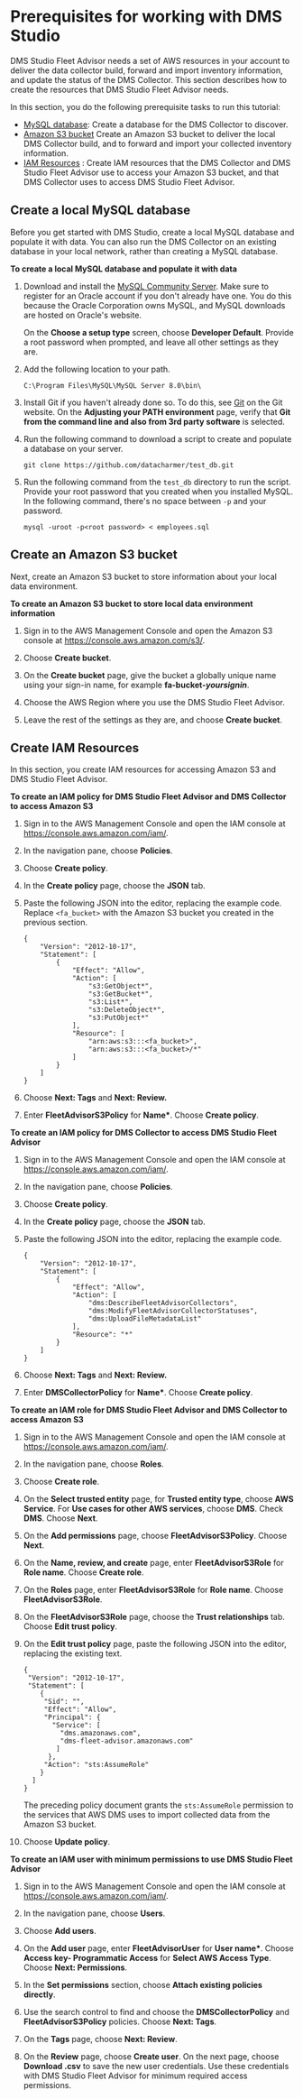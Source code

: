# Prerequisites for working with DMS Studio<a name="CHAP_DMSStudio_GettingStarted_Prerequisites"></a>

DMS Studio Fleet Advisor needs a set of AWS resources in your account to deliver the data collector build, forward and import inventory information, and update the status of the DMS Collector\. This section describes how to create the resources that DMS Studio Fleet Advisor needs\.

In this section, you do the following prerequisite tasks to run this tutorial: 
+ [MySQL database](#CHAP_DMSStudio_GettingStarted_Prerequisites_Database): Create a database for the DMS Collector to discover\.
+ [Amazon S3 bucket](#CHAP_DMSStudio_GettingStarted_Prerequisites_S3) Create an Amazon S3 bucket to deliver the local DMS Collector build, and to forward and import your collected inventory information\.
+ [IAM Resources](#CHAP_DMSStudio_GettingStarted_Prerequisites_IAM) : Create IAM resources that the DMS Collector and DMS Studio Fleet Advisor use to access your Amazon S3 bucket, and that DMS Collector uses to access DMS Studio Fleet Advisor\.

## Create a local MySQL database<a name="CHAP_DMSStudio_GettingStarted_Prerequisites_Database"></a>

Before you get started with DMS Studio, create a local MySQL database and populate it with data\. You can also run the DMS Collector on an existing database in your local network, rather than creating a MySQL database\.

**To create a local MySQL database and populate it with data**

1. Download and install the [MySQL Community Server](https://dev.mysql.com/downloads/windows/installer/8.0.html)\. Make sure to register for an Oracle account if you don't already have one\. You do this because the Oracle Corporation owns MySQL, and MySQL downloads are hosted on Oracle's website\. 

   On the **Choose a setup type** screen, choose **Developer Default**\. Provide a root password when prompted, and leave all other settings as they are\.

1. Add the following location to your path\.

   ```
   C:\Program Files\MySQL\MySQL Server 8.0\bin\
   ```

1. Install Git if you haven't already done so\. To do this, see [Git](https://git-scm.com/downloads) on the Git website\. On the **Adjusting your PATH environment** page, verify that **Git from the command line and also from 3rd party software** is selected\.

1. Run the following command to download a script to create and populate a database on your server\.

   ```
   git clone https://github.com/datacharmer/test_db.git
   ```

1. Run the following command from the `test_db` directory to run the script\. Provide your root password that you created when you installed MySQL\. In the following command, there's no space between `-p` and your password\.

   ```
   mysql -uroot -p<root password> < employees.sql
   ```

## Create an Amazon S3 bucket<a name="CHAP_DMSStudio_GettingStarted_Prerequisites_S3"></a>

Next, create an Amazon S3 bucket to store information about your local data environment\.

**To create an Amazon S3 bucket to store local data environment information**

1. Sign in to the AWS Management Console and open the Amazon S3 console at [https://console\.aws\.amazon\.com/s3/](https://console.aws.amazon.com/s3/)\.

1. Choose **Create bucket**\. 

1. On the **Create bucket** page, give the bucket a globally unique name using your sign\-in name, for example **fa\-bucket\-*yoursignin***\. 

1. Choose the AWS Region where you use the DMS Studio Fleet Advisor\.

1. Leave the rest of the settings as they are, and choose **Create bucket**\.

## Create IAM Resources<a name="CHAP_DMSStudio_GettingStarted_Prerequisites_IAM"></a>

In this section, you create IAM resources for accessing Amazon S3 and DMS Studio Fleet Advisor\.

**To create an IAM policy for DMS Studio Fleet Advisor and DMS Collector to access Amazon S3**

1. Sign in to the AWS Management Console and open the IAM console at [https://console\.aws\.amazon\.com/iam/](https://console.aws.amazon.com/iam/)\.

1. In the navigation pane, choose **Policies**\.

1. Choose **Create policy**\.

1. In the **Create policy** page, choose the **JSON** tab\.

1. Paste the following JSON into the editor, replacing the example code\. Replace `<fa_bucket>` with the Amazon S3 bucket you created in the previous section\.

   ```
   {
       "Version": "2012-10-17",
       "Statement": [
           {
               "Effect": "Allow",
               "Action": [
                   "s3:GetObject*",
                   "s3:GetBucket*",
                   "s3:List*",
                   "s3:DeleteObject*",
                   "s3:PutObject*"
               ],
               "Resource": [
                   "arn:aws:s3:::<fa_bucket>",
                   "arn:aws:s3:::<fa_bucket>/*"
               ]
           }
       ]
   }
   ```

1. Choose **Next: Tags** and **Next: Review\.**

1. Enter **FleetAdvisorS3Policy** for **Name\***\. Choose **Create policy**\.

**To create an IAM policy for DMS Collector to access DMS Studio Fleet Advisor**

1. Sign in to the AWS Management Console and open the IAM console at [https://console\.aws\.amazon\.com/iam/](https://console.aws.amazon.com/iam/)\.

1. In the navigation pane, choose **Policies**\.

1. Choose **Create policy**\.

1. In the **Create policy** page, choose the **JSON** tab\.

1. Paste the following JSON into the editor, replacing the example code\. 

   ```
   {
       "Version": "2012-10-17",
       "Statement": [
           {
               "Effect": "Allow",
               "Action": [
                   "dms:DescribeFleetAdvisorCollectors",
                   "dms:ModifyFleetAdvisorCollectorStatuses",
                   "dms:UploadFileMetadataList"
               ],
               "Resource": "*"
           }
       ]
   }
   ```

1. Choose **Next: Tags** and **Next: Review\.**

1. Enter **DMSCollectorPolicy** for **Name\***\. Choose **Create policy**\.

**To create an IAM role for DMS Studio Fleet Advisor and DMS Collector to access Amazon S3**

1. Sign in to the AWS Management Console and open the IAM console at [https://console\.aws\.amazon\.com/iam/](https://console.aws.amazon.com/iam/)\.

1. In the navigation pane, choose **Roles**\.

1. Choose **Create role**\.

1. On the **Select trusted entity** page, for **Trusted entity type**, choose **AWS Service**\. For **Use cases for other AWS services**, choose **DMS**\. Check **DMS**\. Choose **Next**\. 

1. On the **Add permissions** page, choose **FleetAdvisorS3Policy**\. Choose **Next**\.

1. On the **Name, review, and create** page, enter **FleetAdvisorS3Role** for **Role name**\. Choose **Create role**\.

1. On the **Roles** page, enter **FleetAdvisorS3Role** for **Role name**\. Choose **FleetAdvisorS3Role**\.

1. On the **FleetAdvisorS3Role** page, choose the **Trust relationships** tab\. Choose **Edit trust policy**\.

1. On the **Edit trust policy** page, paste the following JSON into the editor, replacing the existing text\.

   ```
   {
    "Version": "2012-10-17",
    "Statement": [
       {
        "Sid": "",
        "Effect": "Allow",
        "Principal": {
          "Service": [
            "dms.amazonaws.com",
            "dms-fleet-advisor.amazonaws.com"
           ]
         },
        "Action": "sts:AssumeRole"
       }
     ]
   }
   ```

   The preceding policy document grants the `sts:AssumeRole` permission to the services that AWS DMS uses to import collected data from the Amazon S3 bucket\.

1. Choose **Update policy**\.

**To create an IAM user with minimum permissions to use DMS Studio Fleet Advisor**

1. Sign in to the AWS Management Console and open the IAM console at [https://console\.aws\.amazon\.com/iam/](https://console.aws.amazon.com/iam/)\.

1. In the navigation pane, choose **Users**\.

1. Choose **Add users**\.

1. On the **Add user** page, enter **FleetAdvisorUser** for **User name\***\. Choose **Access key\- Programmatic Access** for **Select AWS Access Type**\. Choose **Next: Permissions**\.

1. In the **Set permissions** section, choose **Attach existing policies directly**\.

1. Use the search control to find and choose the **DMSCollectorPolicy** and **FleetAdvisorS3Policy** policies\. Choose **Next: Tags**\.

1. On the **Tags** page, choose **Next: Review**\.

1. On the **Review** page, choose **Create user**\. On the next page, choose **Download \.csv** to save the new user credentials\. Use these credentials with DMS Studio Fleet Advisor for minimum required access permissions\.